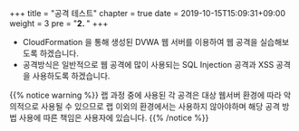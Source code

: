 +++
title = "공격 테스트"
chapter = true
date = 2019-10-15T15:09:31+09:00
weight = 3
pre = "<b>2. </b>"
+++

- CloudFormation 을 통해 생성된 DVWA 웹 서버를 이용하여 웹 공격을 실습해보도록 하겠습니다.
- 공격방식은 일반적으로 웹 공격에 많이 사용되는 SQL Injection 공격과 XSS 공격을 사용하도록 하겠습니다.

{{% notice warning %}}
랩 과정 중에 사용된 각 공격은 대상 웹서버 환경에 따라 악의적으로 사용될 수 있으므로 랩 이외의 환경에서는 사용하지 않아야하며 해당 공격 방법 사용에 따른 책임은 사용자에 있습니다.
{{% /notice %}}
